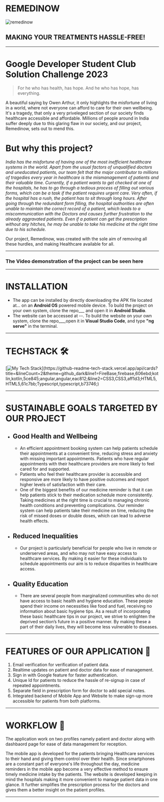 # REMEDINOW
![remedinow](https://user-images.githubusercontent.com/96647579/228654089-14572bfa-95cc-4658-b5d3-f1786843a1ea.png) 
## MAKING YOUR TREATMENTS HASSLE-FREE!
---
# Google Developer Student Club Solution Challenge 2023
> For he who has health, has hope.
> And he who has hope, has everything.

A beautiful saying by Owen Arthur, it only highlights the misfortune of living in a world, where not everyone can afford to care for their own wellbeing. It's a tragedy, that only a very priveleged section of our society finds healthcare accessible and affordable. Millions of people around in India suffer deeply due to this glaring flaw in our society, and our project, Remedinow, sets out to mend this.

# But why this project?
_India has the misfortune of having one of the most inefficient healthcare systems in the world. Apart from the usual factors of unqualified doctors and uneducated patients, our team felt that the major contributor to millions of tragedies every year in healthcare is the mismanagement of patients and their valuable time. Currently, if a patient wants to get checked at one of the hospitals, he has to go through a tedious process of filling out various forms, which can be a task if the patient requires urgent care. Very often, if the hospital has a rush, the patient has to sit through long hours. After going through the redundant form filling, the hospital authorities are often unable to maintain the correct record of a patient, which leads to a miscommunication with the Doctors and causes further frustration to the already aggravated patients. Even if a patient can get the prescription without any hitches, he may be unable to take his medicine at the right time due to his schedule._

Our project, Remedinow, was created with the sole aim of removing all these hurdles, and making Healthcare available for all.

___
### The Video demonstration of the project can be seen here
___
# INSTALLATION

* The app can be installed by directly downloading the APK file located at... on an __Android OS__ powered mobile device. To build the project on your own system, clone the repo___ and open it in __Android Studio__.
* The website can be accessed at --. To build the website on your own system, clone the repo___,open it in __Visual Studio Code__, and type __"ng serve"__ in the terminal.
___
# TECHSTACK :hammer_and_wrench:
[![My Tech Stack](https://github-readme-tech-stack.vercel.app/api/cards?title=&lineCount=2&theme=github_dark&line1=FireBase,firebase,606ebd;kotlin,kotlin,5ce845;angular,angular,eac812;&line2=CSS3,CSS3,aff1d3;HTML5,HTML5,61c7bb;Typescript,typescript,b73746;)](https://github-readme-tech-stack.vercel.app/api/cards?title=&lineCount=2&theme=github_dark&line1=FireBase,firebase,606ebd;kotlin,kotlin,5ce845;angular,angular,eac812;&line2=CSS3,CSS3,aff1d3;HTML5,HTML5,61c7bb;Typescript,typescript,b73746;)
___
# SUSTAINABLE GOALS TARGETED BY OUR PROJECT 

*  ## Good Health and Wellbeing
    * An efficient appointment booking system can help patients schedule their appointments at a convenient time, reducing stress and anxiety with missing important appointments. Patients who have regular appointments with their healthcare providers are more likely to feel cared for and supported.
    * Patients who feel their healthcare provider is accessible and responsive are more likely to have positive outcomes and report higher levels of satisfaction with their care.
    * One of the biggest benefits of our medicine reminder is that it can help patients stick to their medication schedule more consistently.  Taking medicines at the right time is crucial to managing chronic health conditions and preventing complications. Our reminder system can help patients take their medicine on time, reducing the risk of missed doses or double doses, which can lead to adverse health effects.
*  ## Reduced Inequalities
    *  Our project is particularly beneficial for people who live in remote or underserved areas, and who may not have easy access to healthcare services. By making it easier for these individuals to schedule appointments our aim is to reduce disparities in healthcare access. 
*  ## Quality Education
    *  There are several people from marginalized communities who do not have access to basic health and hygiene education. These people spend their income on necessities like food and fuel, receiving no information about basic hygiene tips. 
As a result of incorporating these basic healthcare tips in our project, we strive to enlighten the deprived section’s future in a positive manner. By making these a part of their daily lives, they will become less vulnerable to diseases. 
___
# FEATURES OF OUR APPLICATION :star2:

1. Email verification for verification of patient data.
2. Realtime updates on patient and doctor data for ease of management. 
3. Sign in with Google feature for faster authentication.
4. Unique Id for patients to reduce the hassle of re-signup in case of repeated appointments. 
5. Separate field in prescription form for doctor to add special notes.
6. Integrated backend of Mobile App and Website to make sign-up more accessible for patients from both platforms.
___

# WORKFLOW :pushpin:
The application work on two profiles namely patient and doctor along with dashbaord page for ease of data management for reception. 

The mobile app is developed for the patients bringing Healthcare services to their hand and giving them control over their health. Since smartphones are a constant part of everyone's life throughout the day, medicine reminders in the mobile app become a very effective method to ensure timely medicine intake by the patients. 
The website is developed keeping in mind the hospitals making it more convenient to manage patient data in one glance. It further simplifies the prescription process for the doctors and gives them a better insight on the patient profiles.
______
